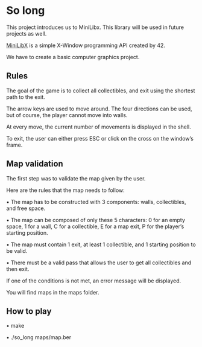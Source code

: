 # So long

This project introduces us to MiniLibx. This library will be used in future projects as well.

[MiniLibX](https://github.com/42Paris/minilibx-linux) is a simple X-Window programming API created by 42.

We have to create a basic computer graphics project.

## Rules

The goal of the game is to collect all collectibles, and exit using the shortest path to the exit.

The arrow keys are used to move around. The four directions can be used, but of course, the player cannot move into walls.

At every move, the current number of movements is displayed in the shell.

To exit, the user can either press ESC or click on the cross on the window’s frame.

## Map validation

The first step was to validate the map given by the user.

Here are the rules that the map needs to follow:

• The map has to be constructed with 3 components: walls, collectibles, and free space.

• The map can be composed of only these 5 characters:
0 for an empty space,
1 for a wall,
C for a collectible,
E for a map exit,
P for the player’s starting position.

• The map must contain 1 exit, at least 1 collectible, and 1 starting position to
be valid.

• There must be a valid pass that allows the user to get all collectibles and then exit.

If one of the conditions is not met, an error message will be displayed.

You will find maps in the maps folder.

## How to play

• make

• ./so_long maps/map.ber


